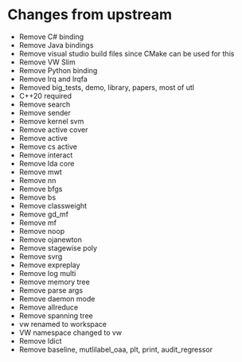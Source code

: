 # Changes from upstream

- Remove C# binding
- Remove Java bindings
- Remove visual studio build files since CMake can be used for this
- Remove VW Slim
- Remove Python binding
- Remove lrq and lrqfa
- Removed big_tests, demo, library, papers, most of utl
- C++20 required
- Remove search
- Remove sender
- Remove kernel svm
- Remove active cover
- Remove active
- Remove cs active
- Remove interact
- Remove lda core
- Remove mwt
- Remove nn
- Remove bfgs
- Remove bs
- Remove classweight
- Remove gd_mf
- Remove mf
- Remove noop
- Remove ojanewton
- Remove stagewise poly
- Remove svrg
- Remove expreplay
- Remove log multi
- Remove memory tree
- Remove parse args
- Remove daemon mode
- Remove allreduce
- Remove spanning tree
- vw renamed to workspace
- VW namespace changed to vw
- Remove ldict
- Remove baseline, mutlilabel_oaa, plt, print, audit_regressor
